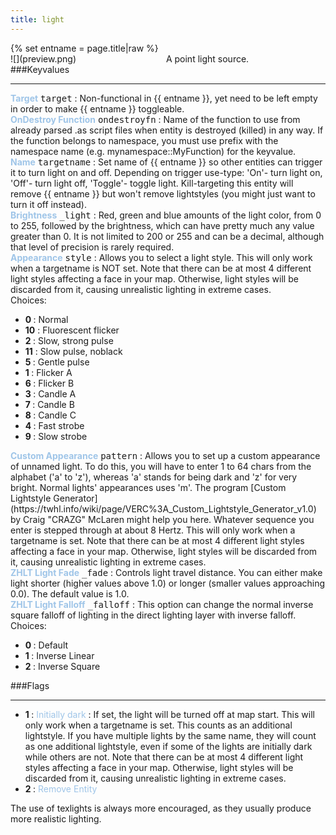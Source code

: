 ```yaml
---
title: light
---
```

<div>{% set entname = page.title|raw %}</div>
<div class="container previewimg">
<div class="columns">
<div class="imagepadding column col-auto" markdown="1">![](preview.png)</div>
<div class="column entityentry" markdown="1">A point light source.</div>
</div>
</div>
###Keyvalues
<hr>
<div class="entityentry" markdown="1">
<span style="color:#9fc5e8;"><b>Target</b></span> <kbd  class="tooltip" data-tooltip="target_destination">target</kbd> :
Non-functional in {{ entname }}, yet need to be left empty in order to make {{ entname }} toggleable.
</div>
<div class="entityentry" markdown="1">
<span style="color:#9fc5e8;"><b>OnDestroy Function</b></span> <kbd  class="tooltip" data-tooltip="string">ondestroyfn</kbd> :
Name of the function to use from already parsed .as script files when entity is destroyed (killed) in any way. If the function belongs to namespace, you must use prefix with the namespace name (e.g. mynamespace::MyFunction) for the keyvalue.
</div>
<div class="entityentry" markdown="1">
<span style="color:#9fc5e8;"><b>Name</b></span> <kbd  class="tooltip" data-tooltip="target_source">targetname</kbd> :
Set name of {{ entname }} so other entities can trigger it to turn light on and off. Depending on trigger use-type: 'On'- turn light on, 'Off'- turn light off, 'Toggle'- toggle light. Kill-targeting this entity will remove {{ entname }} but won't remove lightstyles (you might just want to turn it off instead).
</div>
<div class="entityentry" markdown="1">
<span style="color:#9fc5e8;"><b>Brightness</b></span> <kbd  class="tooltip" data-tooltip="color255">_light</kbd> :
Red, green and blue amounts of the light color, from 0 to 255, followed by the brightness, which can have pretty much any value greater than 0. It is not limited to 200 or 255 and can be a decimal, although that level of precision is rarely required.
</div>
<div class="entityentry" markdown="1">
<span style="color:#9fc5e8;"><b>Appearance</b></span> <kbd  class="tooltip" data-tooltip="Choices">style</kbd> :
Allows you to select a light style. This will only work when a targetname is NOT set. Note that there can be at most 4 different light styles affecting a face in your map. Otherwise, light styles will be discarded from it, causing unrealistic lighting in extreme cases.
<div class="accordion">
<input type="checkbox" id="accordion-1" name="accordion-checkbox" hidden>
<label class="accordion-header" for="accordion-1">
<i class="icon icon-arrow-right mr-1"></i>
Choices:
</label>
<div class="accordion-body">
<ul>
<li><b>0 </b> : Normal</li>
<li><b>10</b> : Fluorescent flicker</li>
<li><b>2 </b> : Slow, strong pulse</li>
<li><b>11</b> : Slow pulse, noblack</li>
<li><b>5 </b> : Gentle pulse</li>
<li><b>1 </b> : Flicker A</li>
<li><b>6 </b> : Flicker B</li>
<li><b>3 </b> : Candle A</li>
<li><b>7 </b> : Candle B</li>
<li><b>8 </b> : Candle C</li>
<li><b>4 </b> : Fast strobe</li>
<li><b>9 </b> : Slow strobe</li>
</ul>
</div>
</div>
</div>
<div class="entityentry" markdown="1">
<span style="color:#9fc5e8;"><b>Custom Appearance</b></span> <kbd  class="tooltip" data-tooltip="string">pattern</kbd> :
Allows you to set up a custom appearance of unnamed light. To do this, you will have to enter 1 to 64 chars from the alphabet ('a' to 'z'), whereas 'a' stands for being dark and 'z' for very bright. Normal lights' appearances uses 'm'. The program [Custom Lightstyle Generator](https://twhl.info/wiki/page/VERC%3A_Custom_Lightstyle_Generator_v1.0) by Craig "CRAZG" McLaren might help you here. Whatever sequence you enter is stepped through at about 8 Hertz. This will only work when a targetname is set. Note that there can be at most 4 different light styles affecting a face in your map. Otherwise, light styles will be discarded from it, causing unrealistic lighting in extreme cases.
</div>
<div class="entityentry" markdown="1">
<span style="color:#9fc5e8;"><b>ZHLT Light Fade</b></span> <kbd  class="tooltip" data-tooltip="string">_fade</kbd> :
Controls light travel distance. You can either make light shorter (higher values above 1.0) or longer (smaller values approaching 0.0). The default value is 1.0.
</div>
<div class="entityentry" markdown="1">
<span style="color:#9fc5e8;"><b>ZHLT Light Falloff</b></span> <kbd  class="tooltip" data-tooltip="choices">_falloff</kbd> :
This option can change the normal inverse square falloff of lighting in the direct lighting layer with inverse falloff.
<div class="accordion">
<input type="checkbox" id="accordion-2" name="accordion-checkbox" hidden>
<label class="accordion-header" for="accordion-2">
<i class="icon icon-arrow-right mr-1"></i>
Choices:
</label>
<div class="accordion-body">
<ul>
<li><b>0 </b> : Default</li>
<li><b>1 </b> : Inverse Linear</li>
<li><b>2 </b> : Inverse Square</li>
</ul>
</div>
</div>
</div>
###Flags
<hr>
<div class="entityflags">
<ul>
<li class="imagepadding" markdown="1"><b>1 </b> : <span style="color:#9fc5e8;">Initially dark</span> : If set, the light will be turned off at map start. This will only work when a targetname is set. This counts as an additional lightstyle. If you have multiple lights by the same name, they will count as one additional lightstyle, even if some of the lights are initially dark while others are not. Note that there can be at most 4 different light styles affecting a face in your map. Otherwise, light styles will be discarded from it, causing unrealistic lighting in extreme cases.</li>
<li class="imagepadding" markdown="1"><b>2 </b> : <span style="color:#9fc5e8;">Remove Entity</span></li>
</ul>
</div>
<div class="notices blue">The use of texlights is always more encouraged, as they usually produce more realistic lighting.</div>
